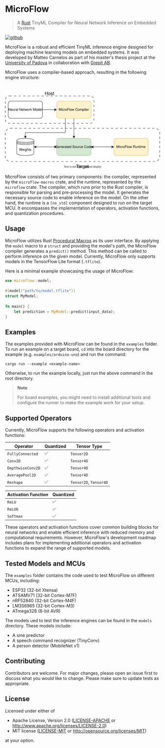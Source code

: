 # MicroFlow
> A [Rust](https://www.rust-lang.org) TinyML Compiler for Neural Network Inference on Embedded Systems

[![github](https://img.shields.io/github/actions/workflow/status/matteocarnelos/microflow-rs/cargo.yml?branch=main)](https://github.com/matteocarnelos/microflow-rs/actions/workflows/cargo.yml)

MicroFlow is a robust and efficient TinyML inference engine designed for deploying machine learning models on embedded systems.
It was developed by Matteo Carnelos as part of his master's thesis project at the [University of Padova](https://www.unipd.it) in collaboration with [Grepit AB](https://www.grepit.se).

MicroFlow uses a compiler-based approach, resulting in the following engine structure:

<p align="center">
  <br/>
  <img src="res/structure-overview.svg" alt="structure-overview">
</p>

MicroFlow consists of two primary components: the compiler, represented by the `microflow-macros` crate, and the runtime, represented by the `microflow` crate.
The compiler, which runs prior to the Rust compiler, is responsible for parsing and pre-processing the model.
It generates the necessary source code to enable inference on the model.
On the other hand, the runtime is a `[no_std]` component designed to run on the target MCU.
It encompasses the implementation of operators, activation functions, and quantization procedures.

## Usage

MicroFlow utilizes Rust [Procedural Macros](https://doc.rust-lang.org/reference/procedural-macros.html) as its user interface.
By applying the `model` macro to a `struct` and providing the model's path, the MicroFlow compiler generates a `predict()` method.
This method can be called to perform inference on the given model.
Currently, MicroFlow only supports models in the TensorFlow Lite format (`.tflite`).

Here is a minimal example showcasing the usage of MicroFlow:

```rust ignore
use microflow::model;

#[model("path/to/model.tflite")]
struct MyModel;

fn main() {
    let prediction = MyModel::predict(input_data);
}
```

## Examples

The examples provided with MicroFlow can be found in the `examples` folder.
To run an example on a target board, `cd` into the board directory for the example (e.g. `examples/arduino-uno`) and run the command:
```ignore
cargo run --example <example-name>
```
Otherwise, to run the example locally, just run the above command in the root directory.

> **Note**
>
> For board examples, you might need to install additional tools and configure the runner to make the example work for your setup.

## Supported Operators

Currently, MicroFlow supports the following operators and activation functions:

| Operator          | Quantized | Tensor Type            |
|-------------------|-----------|------------------------|
| `FullyConnected`  | ✅         | `Tensor2D`             |
| `Conv2D`          | ✅         | `Tensor4D`             |
| `DepthwiseConv2D` | ✅         | `Tensor4D`             |
| `AveragePool2D`   | ✅         | `Tensor4D`             |
| `Reshape`         | ✅         | `Tensor2D`, `Tensor4D` |

| Activation Function | Quantized |
|---------------------|-----------|
| `ReLU`              | ✅         |
| `ReLU6`             | ✅         |
| `Softmax`           | ✅         |

These operators and activation functions cover common building blocks for neural networks and enable efficient inference with reduced memory and computational requirements.
However, MicroFlow's development roadmap includes plans for implementing additional operators and activation functions to expand the range of supported models.

## Tested Models and MCUs

The `examples` folder contains the code used to test MicroFlow on different MCUs, including:

- ESP32 (32-bit Xtensa)
- ATSAMV71 (32-bit Cortex-M7F)
- nRF52840 (32-bit Cortex-M4F)
- LM3S6965 (32-bit Cortex-M3)
- ATmega328 (8-bit AVR)

The models ued to test the inference engines can be found in the `models` directory.
These models include:

- A sine predictor
- A speech command recognizer (TinyConv)
- A person detector (MobileNet v1)

## Contributing

Contributors are welcome.
For major changes, please open an issue first to discuss what you would like to change.
Please make sure to update tests as appropriate.

## License

Licensed under either of

* Apache License, Version 2.0 ([LICENSE-APACHE](LICENSE-APACHE) or <http://www.apache.org/licenses/LICENSE-2.0>)
* MIT license ([LICENSE-MIT](LICENSE-MIT) or <http://opensource.org/licenses/MIT>)

at your option.
